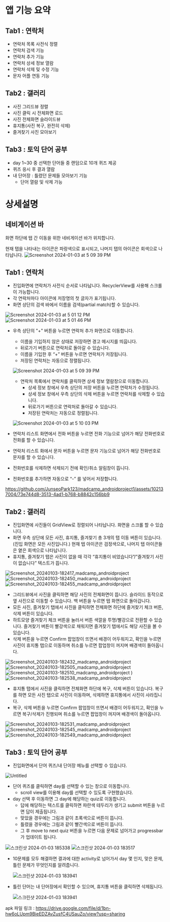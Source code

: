 앱 기능 요약
============
Tab1 : 연락처
   -
  - 연락처 목록 사전식 정렬
  - 연락처 검색 기능
  - 연락처 추가 기능
  - 연락처 상세 정보 열람
  - 연락처 삭제 및 수정 기능
  - 문자 어플 연동 기능

     
Tab2 : 갤러리
-   
- 사진 그리드뷰 정렬
- 사진 클릭 시 전체화면 로드
- 사진 전체화면 슬라이드뷰
- 휴지통(사진 복구, 완전히 삭제)
- 즐겨찾기 사진 모아보기

  
Tab3 : 토익 단어 공부 
- 
- day 1~30 중 선택한 단어들 중 랜덤으로 10개 퀴즈 제공
- 퀴즈 응시 후 결과 열람 
- 내 단어장 : 틀렸던 문제들 모아보기 기능
  - 단어 열람 및 삭제 가능


상세설명
=====
네비게이션 바 
-
화면 하단에 탭 간 이동을 위한 네비게이션 바가 위치합니다.

현재 탭을 나타내는 아이콘은 파랑색으로 표시되고, 나머지 탭의 아이콘은 회색으로 나타납니다.
![Screenshot 2024-01-03 at 5 09 39 PM](https://github.com/JunseoPark123/madcamp_androidproject1/assets/102137004/99db0d50-3f70-4ee7-a425-0ca256bf1d5a)

Tab1 : 연락처
- 
- 진입화면에 연락처가 사전식 순서로 나타납니다. RecyclerView를 사용해 스크롤이 가능합니다.
- 각 연락처마다 아이콘에 저장명의 첫 글자가 표기됩니다.
- 화면 상단의 검색 바에서 이름을 검색(partial match)할 수 있습니다.
  
 ![Screenshot 2024-01-03 at 5 01 12 PM](https://github.com/JunseoPark123/madcamp_androidproject1/assets/102137004/89ead95e-f0c3-4ef5-aca7-a871923296a3) ![Screenshot 2024-01-03 at 5 01 46 PM](https://github.com/JunseoPark123/madcamp_androidproject1/assets/102137004/4b26f22c-6000-4fae-91d5-6ac787aefefe)



- 우측 상단의 "+" 버튼을 누르면 연락처 추가 화면으로 이동합니다.
  - 이름을 기입하지 않은 상태로 저장하면 경고 메시지를 띄웁니다.
  - 뒤로가기 버튼으로 연락처로 돌아갈 수 있습니다.
  - 이름을 기입한 후 “+” 버튼을 누르면 연락처가 저장됩니다.
  - 저장된 연락처는 자동으로 정렬됩니다.

  ![Screenshot 2024-01-03 at 5 09 39 PM](https://github.com/JunseoPark123/madcamp_androidproject1/assets/102137004/2d4a5f26-d0a4-4e59-b454-d9d0b919baac)

  - 연락처 목록에서 연락처를 클릭하면 상세 정보 열람창으로 이동합니다.
    - 상세 정보 창에서 우측 상단의 저장 버튼을 누르면 연락처가 수정됩니다.
    - 상세 정보 창에서 우측 상단의 삭제 버튼을 누르면 연락처를 삭제할 수 있습니다.
    - 뒤로가기 버튼으로 연락처로 돌아갈 수 있습니다.
    - 저장된 연락처는 자동으로 정렬됩니다.

  ![Screenshot 2024-01-03 at 5 10 03 PM](https://github.com/JunseoPark123/madcamp_androidproject1/assets/102137004/b6f6aa53-ac65-4fd5-b5eb-d4fe597f449b)

- 연락처 리스트 화면에서 전화 버튼을 누르면 전화 기능으로 넘어가 해당 전화번호로 전화를 할 수 있습니다.
- 연락처 리스트 화에서 문자 버튼을 누르면 문자 기능으로 넘어가 해당 전화번호로 문자를 할 수 있습니다.
- 전화번호를 삭제하면 삭제되기 전에 확인/취소 알림창이 뜹니다.
- 전화번호를 추가하면 자동으로 “-” 를 넣어서 저장합니다.

  

https://github.com/JunseoPark123/madcamp_androidproject1/assets/102137004/73e744d8-3513-4ad1-b768-b8842c156bb9


Tab2 : 갤러리
- 
- 진입화면에 사진들이 GridView로 정렬되어 나타납니다. 화면을 스크롤 할 수 있습니다.
- 화면 우측 상단에 모든 사진, 휴지통, 즐겨찾기 총 3개의 탭 이동 버튼이 있습니다. (진입 화면은 모든 사진입니다.) 현재 탭 아이콘은 검정색으로, 나머지 탭 아이콘들은 옅은 회색으로 나타납니다.
- 휴지통, 즐겨찾기 탭은 사진이 없을 때 각각 “휴지통이 비었습니다”/”즐겨찾기 사진이 없습니다” 텍스트가 뜹니다.

![Screenshot_20240103-182417_madcamp_androidproject](https://github.com/JunseoPark123/madcamp_androidproject1/assets/102137004/6dc82eb7-fbeb-4ba3-9f75-6e44f5cee51c) ![Screenshot_20240103-182450_madcamp_androidproject](https://github.com/JunseoPark123/madcamp_androidproject1/assets/102137004/b1b74108-00f0-4442-9cc9-862240414c88) ![Screenshot_20240103-182455_madcamp_androidproject](https://github.com/JunseoPark123/madcamp_androidproject1/assets/102137004/56de43fa-36a3-4412-aeac-a929586a243d)



- 그리드뷰에서 사진을 클릭하면 해당 사진의 전체화면이 뜹니다. 슬라이드 동작으로 옆 사진으로 이동할 수 있습니다. 백 버튼을 누르면 탭 화면으로 돌아갑니다.
- 모든 사진, 즐겨찾기 탭에서 사진을 클릭하면 전체화면 하단에 즐겨찾기 체크 버튼, 삭제 버튼이 있습니다.
- 하트모양 즐겨찾기 체크 버튼을 눌러서 버튼 색깔을 투명/빨강으로 전환할 수 있습니다. 즐겨찾기 버튼이 빨강색으로 채워지면 즐겨찾기 탭에서도 해당 사진을 볼 수 있습니다.
- 삭제 버튼을 누르면 Confirm 팝업창이 뜨면서 배경이 어두워지고, 확인을 누르면 사진이 휴지통 탭으로 이동하며 취소를 누르면 팝업창이 꺼지며 배경색이 돌아옵니다.


![Screenshot_20240103-182432_madcamp_androidproject](https://github.com/JunseoPark123/madcamp_androidproject1/assets/102137004/fb69a1a4-a3ef-4910-ae6f-4220dfdacdc9)
![Screenshot_20240103-182505_madcamp_androidproject](https://github.com/JunseoPark123/madcamp_androidproject1/assets/102137004/24a99555-0775-4584-8c02-61f25a72ccc3)
 ![Screenshot_20240103-182510_madcamp_androidproject](https://github.com/JunseoPark123/madcamp_androidproject1/assets/102137004/9630c84b-845e-40c5-a49e-c5a7e91bdeb5)
) ![Screenshot_20240103-182538_madcamp_androidproject](https://github.com/JunseoPark123/madcamp_androidproject1/assets/102137004/26ac0424-9a19-426c-979d-0f5bfa37aedc)


- 휴지통 탭에서 사진을 클릭하면 전체화면 하단에 복구, 삭제 버튼이 있습니다. 복구를 하면 모든 사진 탭으로 사진이 이동하며, 삭제하면 휴지통에서 사진이 사라집니다.
- 복구, 삭제 버튼을 누르면 Confirm 팝업창이 뜨면서 배경이 어두워지고, 확인을 누르면 복구/삭제가 진행되며 취소를 누르면 팝업창이 꺼지며 배경색이 돌아옵니다.

![Screenshot_20240103-182531_madcamp_androidproject](https://github.com/JunseoPark123/madcamp_androidproject1/assets/102137004/e8900ff6-1060-4504-8c9f-d82b75b6e4ad) ![Screenshot_20240103-182545_madcamp_androidproject](https://github.com/JunseoPark123/madcamp_androidproject1/assets/102137004/d8af0565-e368-4634-963e-474992d7a30e) ![Screenshot_20240103-182549_madcamp_androidproject](https://github.com/JunseoPark123/madcamp_androidproject1/assets/102137004/1ea1b936-f34a-4862-bdb5-33bbb3dfdc40)








Tab3 : 토익 단어 공부
-
- 진입화면에서 단어 퀴즈/내 단어장 메뉴를 선택할 수 있습니다.

![Untitled](https://github.com/JunseoPark123/madcamp_androidproject1/assets/102137004/92fe396a-e698-441f-8e3f-a48b4e2dd200)

- 단어 퀴즈를 클릭하면 day를 선택할 수 있는 창으로 이동합니다.
    - scroll view를 이용해 day를 선택할 수 있도록 구현했습니다.
- day 선택 후 이동하면 그 day에 해당하는 quiz로 이동합니다.
    - 답에 해당하는 텍스트를 클릭하면 파란색 테두리가 생기고 submit 버튼을 누르면 답이 제출됩니다.
    - 맞았을 경우에는 그림과 같이 초록색으로 버튼이 뜹니다.
    - 틀렸을 경우에는 그림과 같이 빨간색으로 버튼이 뜹니다.
    - 그 후 move to next quiz 버튼을 누르면 다음 문제로 넘어가고 progressbar가 업데이트 됩니다.

![스크린샷 2024-01-03 185338](https://github.com/JunseoPark123/madcamp_androidproject1/assets/102137004/63ab3ea1-efb7-459d-a308-3ca5e3f995c1) ![스크린샷 2024-01-03 183517](https://github.com/JunseoPark123/madcamp_androidproject1/assets/102137004/dec06780-cf10-4894-a354-7384ab07ba85) 

- 10문제를 모두 해결하면 결과에 대한 activity로 넘어가서 day 몇 인지, 맞은 문제, 틀린 문제가 무엇인지를 알려줍니다.

  ![스크린샷 2024-01-03 183941](https://github.com/JunseoPark123/madcamp_androidproject1/assets/102137004/137a4507-0cb1-417c-88ae-fec626da673c)

- 틀린 단어는 내 단어장에서 확인할 수 있으며, 휴지통 버튼을 클릭하면 삭제됩니다.

  ![스크린샷 2024-01-03 183941](https://github.com/JunseoPark123/madcamp_androidproject1/assets/102137004/3806308a-68ef-47b9-a115-568dc33984c7)


apk 파일 링크 : https://drive.google.com/file/d/1bn-hw6oLUpm9BieEDZAvZusfC4USauZo/view?usp=sharing

